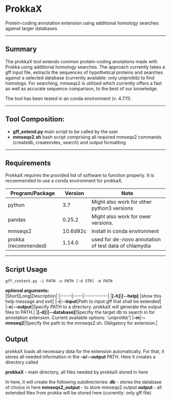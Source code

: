 # ProkkaX
Protein-coding annotation extension using additional homology searches against larger databases.

---------------------

## Summary

The prokkaX tool extends common protein-coding anotations made with Prokka using additional homology searches. The approach currently takes a gff input file, extracts the sequences of hypothetical proteins and searches against a selected database (currently available: only uniprotkb) to find homologs. For searching, mmseqs2 is utilized which currently offers a fast as well as accurate sequence comparison, to the best of our knowledge.

The tool has been tested in an conda environment (v. 4.7.11). 

-----------
## Tool Composition:

- **gff_extend.py** main script to be called by the user
- **mmseqs2.sh**     bash script comprising all required mmseqs2 commands (createdb, createindex, search) and output formatting


----
## Requirements
ProkkaX requires the provided list of software to function properly. It is recommended to use a conda environment for prokkaX.

|Program/Package|Version|Note|
|---------------|-------|------|
|python|3.7|Might also work for other python3 versions|
|pandas|0.25.2|Might also work for ower versions.|
|mmseqs2|10.6d92c|Install in conda environment|
|prokka (recommended)|1.14.0|used for de-novo annotation of test data of chlamydia|
----
## Script Usage

```gff_content.py -i PATH -o PATH [-d STR] -m PATH```

**optional arguments:**            
|Short|Long|Description|
|:-----|:----|:-----------|
|**[-h]**|**[--help]** |show this help message and exit|
|**-i**|**--input**|Path to input gff that shall be extended|   
|**-o**|**--output**|Specify PATH to a directory. prokkaX will generate the output files to PATH.|
|**[-d]**|**[--database]**|Specifiy the target db to search in for annotation extension. Current available options: 'uniprotkb'|
|**-m**|**--mmseq2**|Specify the path to the mmseqs2.sh. Obligatory for extension.|

## Output

prokkaX loads all necessary data for the extension automatically. For that, it stores all needed information in the **-o/--output** PATH. Here it creates a directory called

**prokkaX** - main directory, all files needed by prokkaX stored in here

In here, it will create the following subdirectories:
**db** - stores the database of choice in here
**mmseqs2_output** - to store mmseqs2 output
**output** - all extended files from prokka will be stored here (currently: only gff file)
